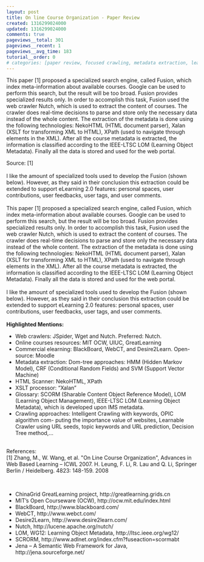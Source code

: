```yaml
---
layout: post
title: On line Course Organization - Paper Review
created: 1316299024000
updated: 1316299024000
comments: true
pageviews__total: 301
pageviews__recent: 1
pageviews__avg_time: 183
tutorial__order: 0
# categories: [paper review, focused crawling, metadata extraction, learning object management, ontology, e-learning]
---
```

<p>This paper [1] proposed a specialized search engine, called Fusion, which index meta-information about available courses. Google can be used to perform this search, but the result will be too broad. Fusion provides specialized results only. In order to accomplish this task, Fusion used the web crawler Nutch, which is used to extract the content of courses. The crawler does real-time decisions to parse and store only the necessary data instead of the whole content. The extraction of the metadata is done using the following technologies: NekoHTML (HTML document parser), Xalan (XSLT for transforming XML to HTML), XPath (used to navigate through elements in the XML). After all the course metadata is extracted, the information is classified according to the IEEE-LTSC LOM (Learning Object Metadata). Finally all the data is stored and used for the web portal.</p>
<!--More-->
<div>
<!-- <img alt="architecture online course crawler" src="http://www.adrianmejiarosario.com/sites/default/files/pictures/architecture-online-course-crawler.png" style="width: 500px; height: 236px; "> -->
</div>
<div style="text-align: left; ">Source: [1]</div>
<div style="text-align: right; ">&nbsp;</div>
<div>I like the amount of specialized tools used to develop the Fusion (shown below). However, as they said in their conclusion this extraction could be extended to support eLearning 2.0 features: personal spaces, user contributions, user feedbacks, user tags, and user comments.</div>
<div>&nbsp;</div>
<div>
	<div>This paper [1] proposed a specialized search engine, called Fusion, which index meta-information about available courses. Google can be used to perform this search, but the result will be too broad. Fusion provides specialized results only. In order to accomplish this task, Fusion used the web crawler Nutch, which is used to extract the content of courses. The crawler does real-time decisions to parse and store only the necessary data instead of the whole content. The extraction of the metadata is done using the following technologies: NekoHTML (HTML document parser), Xalan (XSLT for transforming XML to HTML), XPath (used to navigate through elements in the XML). After all the course metadata is extracted, the information is classified according to the IEEE-LTSC LOM (Learning Object Metadata). Finally all the data is stored and used for the web portal.</div>
	<div>&nbsp;</div>
	<div>I like the amount of specialized tools used to develop the Fusion (shown below). However, as they said in their conclusion this extraction could be extended to support eLearning 2.0 features: personal spaces, user contributions, user feedbacks, user tags, and user comments.</div>
	<div>&nbsp;</div>
	<div><strong>Highlighted Mentions:</strong></div>
	<ul>
		<li>Web crawlers: JSpider, Wget and Nutch. Preferred: Nutch.</li>
		<li>Online courses resources: MIT OCW, UIUC, GreatLearning</li>
		<li>Commercial elearning: BlackBoard, WebCT, and Desire2Learn. Open-source: Moodle</li>
		<li>Metadata extraction: Dom-tree approaches: HMM (Hidden Markov Model), CRF (Conditional Random Fields) and SVM (Support Vector Machine)</li>
		<li>HTML Scanner: NekoHTML, XPath</li>
		<li>XSLT processor: “Xalan”</li>
		<li>Glossary: SCORM (Sharable Content Object Reference Model), LOM (Learning Object Management), IEEE-LTSC LOM (Learning Object Metadata), which is developed upon IMS metadata.</li>
		<li>Crawling approaches:&nbsp;Intelligent Crawling with keywords,&nbsp;OPIC algorithm com- puting the importance value of websites,&nbsp;Learnable Crawler using URL seeds, topic keywords and URL prediction,&nbsp;Decision Tree method,...</li>
	</ul>
	<div>&nbsp;</div>
	<div>References:</div>
	<div>[1] Zhang, M., W. Wang, et al. "On Line Course Organization", Advances in Web Based Learning – ICWL 2007. H. Leung, F. Li, R. Lau and Q. Li, Springer Berlin / Heidelberg. 4823: 148-159. 2008</div>
</div>
<p>&nbsp;</p>
<ul style="border-style: initial; border-color: initial; ">
	<li style="border-style: initial; border-color: initial; ">ChinaGrid GreatLearning project, http://greatlearning.grids.cn</li>
	<li style="border-style: initial; border-color: initial; ">MIT’s Open Courseware (OCW), http://ocw.mit.edu/index.html</li>
	<li style="border-style: initial; border-color: initial; ">BlackBoard, http://www.blackboard.com/</li>
	<li style="border-style: initial; border-color: initial; ">WebCT, http://www.webct.com/</li>
	<li style="border-style: initial; border-color: initial; ">Desire2Learn, http://www.desire2learn.com/</li>
	<li style="border-style: initial; border-color: initial; ">Nutch, http://lucene.apache.org/nutch/</li>
	<li style="border-style: initial; border-color: initial; ">LOM, WG12: Learning Object Metadata, http://ltsc.ieee.org/wg12/</li>
	<li style="border-style: initial; border-color: initial; ">SCRORM, http://www.adlnet.org/index.cfm?fuseaction=scormabt</li>
	<li style="border-style: initial; border-color: initial; ">Jena – A Semantic Web Framework for Java, http://jena.sourceforge.net/</li>
</ul>
<p>&nbsp;</p>
